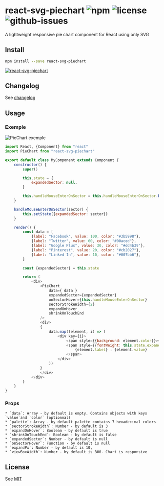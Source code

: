 # react-svg-piechart ![npm](https://img.shields.io/npm/v/react-svg-piechart.svg) ![license](https://img.shields.io/npm/l/react-svg-piechart.svg) ![github-issues](https://img.shields.io/github/issues/xuopled/react-svg-piechart.svg)

A lightweight responsive pie chart component for React using only SVG

## Install

```sh
npm install --save react-svg-piechart
```

[![react-svg-piechart](https://nodei.co/npm/react-svg-piechart.png?downloads=true&downloadRank=true&stars=true)](https://nodei.co/npm/react-svg-piechart/)

## Changelog

See [changelog](./CHANGELOG.md)

## Usage

### Exemple

![PieChart exemple](/screenshots/socialchart.png)

```js
import React, {Component} from "react"
import PieChart from "react-svg-piechart"

export default class MyComponent extends Component {
    constructor() {
        super()

        this.state = {
            expandedSector: null,
        }

        this.handleMouseEnterOnSector = this.handleMouseEnterOnSector.bind(this)
    }

    handleMouseEnterOnSector(sector) {
        this.setState({expandedSector: sector})
    }

    render() {
        const data = [
            {label: "Facebook", value: 100, color: "#3b5998"},
            {label: "Twitter", value: 60, color: "#00aced"},
            {label: "Google Plus", value: 30, color: "#dd4b39"},
            {label: "Pinterest", value: 20, color: "#cb2027"},
            {label: "Linked In", value: 10, color: "#007bb6"},
        ]

        const {expandedSector} = this.state

        return (
            <div>
                <PieChart
                    data={ data }
                    expandedSector={expandedSector}
                    onSectorHover={this.handleMouseEnterOnSector}
                    sectorStrokeWidth={2}
                    expandOnHover
                    shrinkOnTouchEnd
                />
                <div>
                {
                    data.map((element, i) => (
                        <div key={i}>
                            <span style={{background: element.color}}></span>
                            <span style={{fontWeight: this.state.expandedSector === i ? "bold" : null}}>
                                {element.label} : {element.value}
                            </span>
                        </div>
                    ))
                }
                </div>
            </div>
        )
    }
}
```

### Props

    * `data`: Array - by default is empty. Contains objects with keys `value`and `color` (optionnal)
    * `palette`: Array - by default palette contains 7 hexadecimal colors
    * `sectorStrokeWidth`: Number - by default is 3
    * `expandOnHover`: Boolean - by default is true
    * `shrinkOnTouchEnd`: Boolean - by default is false
    * `expandedSector`: Number - by default is null
    * `onSectorHover`: Function - by default is null
    * `expandPx`: Number - by default is 10,
    * `viewBoxWidth`: Number - by default is 300. Chart is responsive

## License

See [MIT](./LICENCE)
